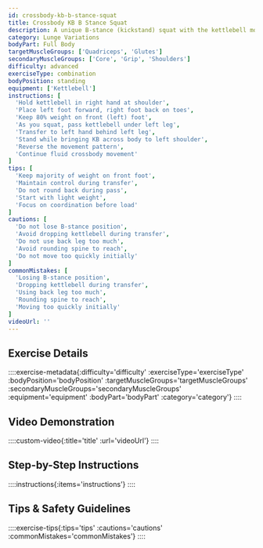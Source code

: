 ```yaml
---
id: crossbody-kb-b-stance-squat
title: Crossbody KB B Stance Squat
description: A unique B-stance (kickstand) squat with the kettlebell moving across the body, combining unilateral leg emphasis with rotational core work and coordination challenges.
category: Lunge Variations
bodyPart: Full Body
targetMuscleGroups: ['Quadriceps', 'Glutes']
secondaryMuscleGroups: ['Core', 'Grip', 'Shoulders']
difficulty: advanced
exerciseType: combination
bodyPosition: standing
equipment: ['Kettlebell']
instructions: [
  'Hold kettlebell in right hand at shoulder',
  'Place left foot forward, right foot back on toes',
  'Keep 80% weight on front (left) foot',
  'As you squat, pass kettlebell under left leg',
  'Transfer to left hand behind left leg',
  'Stand while bringing KB across body to left shoulder',
  'Reverse the movement pattern',
  'Continue fluid crossbody movement'
]
tips: [
  'Keep majority of weight on front foot',
  'Maintain control during transfer',
  'Do not round back during pass',
  'Start with light weight',
  'Focus on coordination before load'
]
cautions: [
  'Do not lose B-stance position',
  'Avoid dropping kettlebell during transfer',
  'Do not use back leg too much',
  'Avoid rounding spine to reach',
  'Do not move too quickly initially'
]
commonMistakes: [
  'Losing B-stance position',
  'Dropping kettlebell during transfer',
  'Using back leg too much',
  'Rounding spine to reach',
  'Moving too quickly initially'
]
videoUrl: ''
---
```


## Exercise Details

::::exercise-metadata{:difficulty='difficulty' :exerciseType='exerciseType' :bodyPosition='bodyPosition' :targetMuscleGroups='targetMuscleGroups' :secondaryMuscleGroups='secondaryMuscleGroups' :equipment='equipment' :bodyPart='bodyPart' :category='category'}
::::

## Video Demonstration

::::custom-video{:title='title' :url='videoUrl'}
::::

## Step-by-Step Instructions

::::instructions{:items='instructions'}
::::

## Tips & Safety Guidelines

::::exercise-tips{:tips='tips' :cautions='cautions' :commonMistakes='commonMistakes'}
::::
